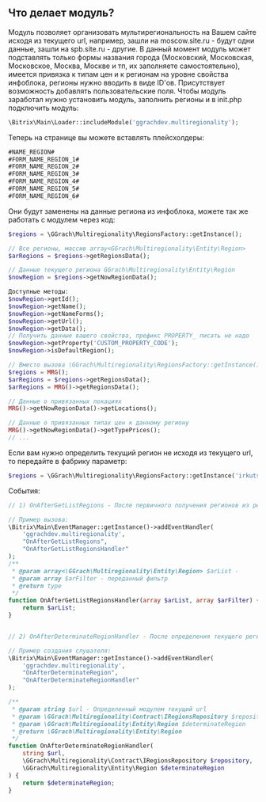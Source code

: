 Что делает модуль?
--------------------------  
Модуль позволяет организовать мультирегиональность на Вашем сайте исходя из текущего url, например, 
зашли на moscow.site.ru - будут одни данные, зашли на spb.site.ru - другие.
В данный момент модуль может подставлять только формы названия города (Московский, Московская, Московское, Москва, Москве и тп, их заполняете самостоятельно), имеется привязка к типам цен и к регионам на уровне свойства инфоблока, регионы нужно вводить в виде ID'ов. Присутствует возможность добавлять пользовательские поля. 
Чтобы модуль заработал нужно установить модуль, заполнить регионы и в init.php подключить модуль:

```php
\Bitrix\Main\Loader::includeModule('ggrachdev.multiregionality');
```

Теперь на странице вы можете вставлять плейсхолдеры:

```html
#NAME_REGION#
#FORM_NAME_REGION_1#
#FORM_NAME_REGION_2#
#FORM_NAME_REGION_3#
#FORM_NAME_REGION_4#
#FORM_NAME_REGION_5#
#FORM_NAME_REGION_6#
```

Они будут заменены на данные региона из инфоблока, можете так же работать с модулем через код:

```php
$regions = \GGrach\Multiregionality\RegionsFactory::getInstance();

// Все регионы, массив array<GGrach\Multiregionality\Entity\Region>
$arRegions = $regions->getRegionsData();

// Данные текущего региона GGrach\Multiregionality\Entity\Region
$nowRegion = $regions->getNowRegionData();

Доступные методы:
$nowRegion->getId();
$nowRegion->getName();
$nowRegion->getNameForms();
$nowRegion->getUrl();
$nowRegion->getData();
// Получить данные вашего свойства, префикс PROPERTY_ писать не надо
$nowRegion->getProperty('CUSTOM_PROPERTY_CODE');
$nowRegion->isDefaultRegion();

// Вместо вызова \GGrach\Multiregionality\RegionsFactory::getInstance() вы можете получить инстанцию:
$regions = MRG();
$arRegions = $regions->getRegionsData();
$arRegions = MRG()->getRegionsData();

// Данные о привязанных локациях
MRG()->getNowRegionData()->getLocations();

// Данные о привязанных типах цен к данному региону
MRG()->getNowRegionData()->getTypePrices();
// ...
```

Если вам нужно определить текущий регион не исходя из текущего url, то передайте в фабрику параметр:
```php
$regions = \GGrach\Multiregionality\RegionsFactory::getInstance('irkutsk.site.ru');
```

События:
```php
// 1) OnAfterGetListRegions - После первичного получения регионов из репозитория, вторичное получение будет закешировано

// Пример вызова:
\Bitrix\Main\EventManager::getInstance()->addEventHandler(
    'ggrachdev.multiregionality',
    "OnAfterGetListRegions",
    "OnAfterGetListRegionsHandler"
);
/**
 * @param array<\GGrach\Multiregionality\Entity\Region> $arList - 
 * @param array $arFilter - переданный фильтр
 * @return type
 */
function OnAfterGetListRegionsHandler(array $arList, array $arFilter) {
    return $arList;
}


// 2) OnAfterDeterminateRegionHandler - После определения текущего региона, нужно вернуть \GGrach\Multiregionality\Entity\Region

// Пример создания слушателя:
\Bitrix\Main\EventManager::getInstance()->addEventHandler(
    'ggrachdev.multiregionality',
    "OnAfterDeterminateRegion",
    "OnAfterDeterminateRegionHandler"
);

/**
 * @param string $url - Определенный модулем текущий url
 * @param \GGrach\Multiregionality\Contract\IRegionsRepository $repository
 * @param \GGrach\Multiregionality\Entity\Region $determinateRegion
 * @return \GGrach\Multiregionality\Entity\Region
 */
function OnAfterDeterminateRegionHandler(
    string $url, 
    \GGrach\Multiregionality\Contract\IRegionsRepository $repository, 
    \GGrach\Multiregionality\Entity\Region $determinateRegion
) {
    return $determinateRegion;
}
```
